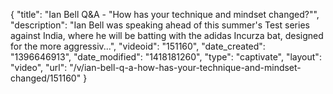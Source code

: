 {
    "title": "Ian Bell Q&A - \"How has your technique and mindset changed?\"",
    "description": "Ian Bell was speaking ahead of this summer's Test series against India, where he will be batting with the adidas Incurza bat, designed for the more aggressiv...",
    "videoid": "151160",
    "date_created": "1396646913",
    "date_modified": "1418181260",
    "type": "captivate",
    "layout": "video",
    "url": "\/v\/ian-bell-q-a-how-has-your-technique-and-mindset-changed\/151160"
}